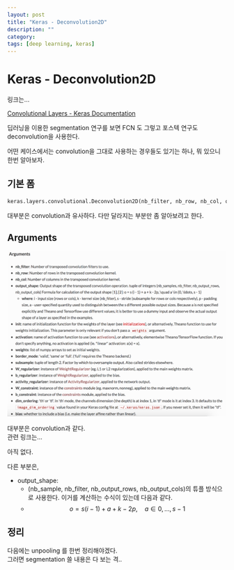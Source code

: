 ```yaml
---
layout: post
title: "Keras - Deconvolution2D"
description: ""
category:
tags: [deep learning, keras]
---
```


# Keras - Deconvolution2D
링크는…

[Convolutional Layers - Keras Documentation](https://keras.io/layers/convolutional/#deconvolution2d)

딥러닝을 이용한 segmentation 연구를 보면 FCN 도 그렇고 포스텍 연구도 deconvolution을 사용한다.

어떤 케이스에서는 convolution을 그대로 사용하는 경우들도 있기는 하나, 뭐 있으니 한번 알아보자.

## 기본 폼
```python
keras.layers.convolutional.Deconvolution2D(nb_filter, nb_row, nb_col, output_shape, init='glorot_uniform', activation=None, weights=None, border_mode='valid', subsample=(1, 1), dim_ordering='default', W_regularizer=None, b_regularizer=None, activity_regularizer=None, W_constraint=None, b_constraint=None, bias=True)
```


대부분은 convolution과 유사하다. 다만 달라지는 부분만 좀 알아보려고 한다.

## Arguments

![](/assets/2017-01-19-Keras_-_Deconvolution2D/51B574F0-EB61-440C-BA5A-534DE9CC59C4.png)

대부분은 convolution과 같다.   
관련 링크는…

아직 없다.

다른 부분은,  

* output_shape:
	* (nb_sample, nb_filter, nb_output_rows, nb_output_cols)의 튜플 방식으로 사용한다. 이거를 계산하는 수식이 있는데 다음과 같다.
	* $$o = s (i - 1) + a + k - 2p, \quad a \in {0, \ldots, s - 1}$$

	
## 정리

다음에는 unpooling 를 한번 정리해야겠다.  
그러면 segmentation 쓸 내용은 다 보는 격..
